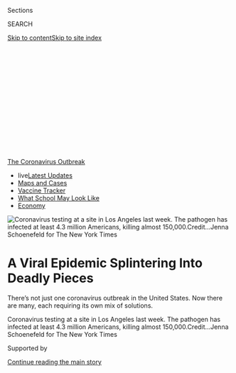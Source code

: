 <div id="app">

<div>

<div>

<div>

<div class="NYTAppHideMasthead css-ikk3s8 e1suatyy0">

<div class="section css-133zg39 e1suatyy2">

<div class="css-eph4ug er09x8g0">

<div class="css-6n7j50">

</div>

<span class="css-1dv1kvn">Sections</span>

<div class="css-10488qs">

<span class="css-1dv1kvn">SEARCH</span>

</div>

[Skip to content](#site-content)[Skip to site
index](#site-index)

</div>

<div class="css-10698na e1huz5gh0">

</div>

</div>

</div>

</div>

<div data-aria-hidden="false">

<div id="site-content" data-role="main">

<div>

<div class="css-1aor85t" style="opacity:0.000000001;z-index:-1;visibility:hidden">

<div class="css-1hqnpie">

<div class="css-epjblv">

<span class="css-17xtcya">[Health](/section/health)</span><span class="css-x15j1o">|</span><span class="css-fwqvlz">A
Viral Epidemic Splintering Into Deadly
Pieces</span>

</div>

<div class="css-k008qs">

<div class="css-1iwv8en">

<span class="css-18z7m18"></span>

<div>

</div>

</div>

<span class="css-1n6z4y">https://nyti.ms/3gaI81m</span>

<div class="css-1705lsu">

<div class="css-4xjgmj">

<div class="css-4skfbu" data-role="toolbar" data-aria-label="Social Media Share buttons, Save button, and Comments Panel with current comment count" data-testid="share-tools">

  - 
  - 
  - 
  - 
    
    <div class="css-6n7j50">
    
    </div>

  - 
  - 

</div>

</div>

</div>

</div>

</div>

</div>

<div id="NYT_TOP_BANNER_REGION" class="css-11qgg8s">

<div>

<div id="styln-prism-menu-1592847958612" class="section interactive-content interactive-size-medium css-1du2ztb">

<div class="css-17ih8de interactive-body">

<div id="scroll-container" class="css-1gj85ro">

[<span class="styln-title-wrap"><span class="css-1pje3qr">The
Coronavirus</span><span class="css-1pje3qr">
Outbreak</span></span>](https://www.nytimes.com/news-event/coronavirus?action=click&pgtype=Article&state=default&region=TOP_BANNER&context=storylines_menu)

  - <span class="css-kqxiym" data-emphasize="true">live</span>[Latest
    Updates](https://www.nytimes.com/2020/08/01/world/coronavirus-covid-19.html?action=click&pgtype=Article&state=default&region=TOP_BANNER&context=storylines_menu)
  - [Maps and
    Cases](https://www.nytimes.com/interactive/2020/us/coronavirus-us-cases.html?action=click&pgtype=Article&state=default&region=TOP_BANNER&context=storylines_menu)
  - [Vaccine
    Tracker](https://www.nytimes.com/interactive/2020/science/coronavirus-vaccine-tracker.html?action=click&pgtype=Article&state=default&region=TOP_BANNER&context=storylines_menu)
  - [What School May Look
    Like](https://www.nytimes.com/interactive/2020/07/29/us/schools-reopening-coronavirus.html?action=click&pgtype=Article&state=default&region=TOP_BANNER&context=storylines_menu)
  - [Economy](https://www.nytimes.com/live/2020/07/31/business/stock-market-today-coronavirus?action=click&pgtype=Article&state=default&region=TOP_BANNER&context=storylines_menu)

</div>

</div>

</div>

</div>

</div>

<div id="fullBleedHeaderContent">

<div class="css-9fsmc8">

![<span class="css-16f3y1r e13ogyst0" data-aria-hidden="true">Coronavirus
testing at a site in Los Angeles last week. The pathogen has infected at
least 4.3 million Americans, killing almost
150,000.</span><span class="css-cnj6d5 e1z0qqy90" itemprop="copyrightHolder"><span class="css-1ly73wi e1tej78p0">Credit...</span><span><span>Jenna
Schoenefeld for The New York
Times</span></span></span>](https://static01.nyt.com/images/2020/07/30/science/30VIRUS-FUTURE6-jump/merlin_174438045_0ea9fc15-a773-4e95-909e-863972c145d7-articleLarge.jpg?quality=75&auto=webp&disable=upscale)

</div>

<div class="css-1pumfk">

<div class="css-1vkm6nb ehdk2mb0">

# A Viral Epidemic Splintering Into Deadly Pieces

</div>

There’s not just one coronavirus outbreak in the United States. Now
there are many, each requiring its own mix of solutions.

</div>

<div class="css-nwzfg5 e1gnum310">

<span class="css-1f9pvn2 health">Coronavirus testing at a site in Los
Angeles last week. The pathogen has infected at least 4.3 million
Americans, killing almost
150,000.</span><span class="css-cnj6d5 e1z0qqy90" itemprop="copyrightHolder"><span class="css-1ly73wi e1tej78p0">Credit...</span><span><span>Jenna
Schoenefeld for The New York Times</span></span></span>

</div>

<div id="sponsor-wrapper" class="css-1hyfx7x">

<div id="sponsor-slug" class="css-19vbshk">

Supported by

</div>

[Continue reading the main
story](#after-sponsor)

<div id="sponsor" class="ad sponsor-wrapper" style="text-align:center;height:100%;display:block">

</div>

<div id="after-sponsor">

</div>

</div>

<div class="css-1wx1auc e1gnum311">

<div class="css-18e8msd">

<div class="css-vp77d3 epjyd6m0">

<div class="css-hus3qt ey68jwv0" data-aria-hidden="true">

[![Donald G. McNeil
Jr.](https://static01.nyt.com/images/2018/06/13/multimedia/author-donald-g-mcneil-jr/author-donald-g-mcneil-jr-thumbLarge-v4.png
"Donald G. McNeil Jr.")](https://www.nytimes.com/by/donald-g-mcneil-jr)

</div>

<div class="css-1baulvz">

By [<span class="css-1baulvz last-byline" itemprop="name">Donald G.
McNeil Jr.</span>](https://www.nytimes.com/by/donald-g-mcneil-jr)

</div>

</div>

  - 
    
    <div class="css-ld3wwf e16638kd2">
    
    Published July 29, 2020Updated July 30,
    2020
    
    </div>

  - 
    
    <div class="css-4xjgmj">
    
    <div class="css-pvvomx" data-role="toolbar" data-aria-label="Social Media Share buttons, Save button, and Comments Panel with current comment count" data-testid="share-tools">
    
      - 
      - 
      - 
      - 
        
        <div class="css-6n7j50">
        
        </div>
    
      - 
      - 
    
    </div>
    
    </div>

</div>

</div>

</div>

<div class="section meteredContent css-1r7ky0e" name="articleBody" itemprop="articleBody">

<div class="css-1fanzo5 StoryBodyCompanionColumn">

<div class="css-53u6y8">

Once again, the coronavirus is ascendant. As infections mount across the
country, it is dawning on Americans that the epidemic is now
unstoppable, and that no corner of the nation will be left untouched.

As of Wednesday, the pathogen had infected at least 4.3 million
Americans, killing more than 150,000. Many experts fear the virus could
kill
[200,000](https://www.forbes.com/sites/mattperez/2020/07/07/imhe-model-projects-208255-us-deaths-by-november-but-estimate-falls-sharply-if-mask-use-increases/#3c8ee9616f2e)or
[even 300,000](https://www.cnbc.com/2020/07/22/dr-scott-gottlieb-us-coronavirus-deaths-may-hit-300000-by-year-end.html)
by year’s end. Even President Trump has donned a mask, after resisting
for months, and has [canceled the Republican National
Convention](https://www.nytimes.com/2020/07/23/us/politics/jacksonville-rnc.html)
celebrations in Florida.

Each state, each city has its own crisis driven by its own risk factors:
vacation crowds in one, bars reopened too soon in another, a revolt
against masks in a third.

“We are in a worse place than we were in March,” when the virus coursed
through New York, said [Dr. Leana S.
Wen](https://www.gwumc.edu/smhs/facultydirectory/profile.cfm?empName=Leana%20Wen&FacID=2073685428),
a former Baltimore health commissioner. “Back then we had one epicenter.
Now we have lots.”

</div>

</div>

<div class="css-1fanzo5 StoryBodyCompanionColumn">

<div class="css-53u6y8">

To assess where the country is heading now, The New York Times
interviewed 20 public health experts — not just clinicians and
epidemiologists, but also historians and sociologists, because the
spread of the virus is now influenced as much by human behavior as it is
by the pathogen itself.

Not only are American cities in the South and West facing deadly
outbreaks like those that struck Northeastern cities in the spring, but
[rural
areas](https://www.nytimes.com/2020/07/14/us/coronavirus-texas-rio-grande-valley-border.html)
are being hurt, too. In every region, [people of color will continue to
suffer
disproportionately](https://www.nytimes.com/interactive/2020/07/05/us/coronavirus-latinos-african-americans-cdc-data.html),
experts said.

While there may be no appetite for a national lockdown, local
restrictions must be tightened when required, the researchers said, and
governors and mayors must have identical goals. Testing must become more
targeted.

In most states, contact tracing is now moot — there are simply too many
cases to track. [And while progress has been made on
vaccines](https://www.nytimes.com/interactive/2020/science/coronavirus-vaccine-tracker.html),
none is expected to arrive this winter in time to stave off what many
fear will be a new wave of deaths.

Overall, the scientists conveyed a pervasive sense of sadness and
exhaustion. Where [once there was
defiance](https://www.nytimes.com/2020/03/22/health/coronavirus-restrictions-us.html),
[and then a growing sense of
dread](https://www.nytimes.com/2020/04/18/health/coronavirus-america-future.html),
now there seems to be sorrow and frustration, a feeling that so many
funerals never had to happen and that nothing is going well. The United
States is a wounded giant, while much of Europe, which was hit first, is
[recovering and
reopening](https://www.nytimes.com/2020/07/14/business/europe-consumer-spending.html)
— [although not to
us](https://www.nytimes.com/article/eu-travel-ban-explained-usa.html).

</div>

</div>

<div class="css-1fanzo5 StoryBodyCompanionColumn">

<div class="css-53u6y8">

“We’re all incredibly depressed and in shock at how out of control the
virus is in the U.S.,” said [Dr. Michele
Barry](https://profiles.stanford.edu/michele-barry), the director of the
Center for Innovation in Global Health at Stanford University.

With so much wealth and medical talent, they asked, how could we have
[done so
poorly](https://www.nytimes.com/2020/07/10/us/daily-virus-death-toll-rises-in-some-states.html)?
How did we fare not just worse than autocratic China and isolated New
Zealand, but also worse than tiny, much poorer nations like Vietnam and
Rwanda?

“National hubris and belief in American exceptionalism have served us
badly,” said [Martha L.
Lincoln](https://anthropology.sfsu.edu/people/faculty/martha-lincoln), a
medical anthropologist and historian at San Francisco State University.
“We were not prepared to see the risk of failure.”

### What We’ve Learned

</div>

</div>

<div class="css-79elbk" data-testid="photoviewer-wrapper">

<div class="css-z3e15g" data-testid="photoviewer-wrapper-hidden">

</div>

<div class="css-1a48zt4 ehw59r15" data-testid="photoviewer-children">

![<span class="css-16f3y1r e13ogyst0" data-aria-hidden="true">Homemade
masks for sale in Dinuba, Calif., earlier this
month.</span><span class="css-cnj6d5 e1z0qqy90" itemprop="copyrightHolder"><span class="css-1ly73wi e1tej78p0">Credit...</span><span>Ryan
Christopher Jones for The New York
Times</span></span>](https://static01.nyt.com/images/2020/07/30/science/30VIRUS-FUTURE3-jump/merlin_174267405_2f8e4d59-b785-4231-aea5-476014cc6306-articleLarge.jpg?quality=75&auto=webp&disable=upscale)

</div>

</div>

<div class="css-1fanzo5 StoryBodyCompanionColumn">

<div class="css-53u6y8">

Since the coronavirus was first found to be the cause of lethal
pneumonias in Wuhan, China, in late 2019, scientists have gained a
better understanding of the enemy.

It is extremely transmissible, through not just coughed droplets but
also a fine aerosol mist that is expelled when people [talk loudly,
laugh or
sing](https://www.nytimes.com/2020/05/14/health/coronavirus-infections.html)
and that can [linger in indoor
air](https://www.nytimes.com/2020/07/04/health/239-experts-with-one-big-claim-the-coronavirus-is-airborne.html).
As a result, [masks are far more
effective](https://www.nytimes.com/2020/07/27/health/coronavirus-mask-protection.html)
than scientists once believed.

Virus carriers with mild or no symptoms can be infectious, and there
[may be 10
times](https://khn.org/morning-breakout/number-of-americans-infected-with-virus-could-be-10-times-higher-than-official-count-cdc-chief-warns/)as
many [people spreading the
illness](https://www.nytimes.com/2020/07/21/health/coronavirus-infections-us.html)
as have tested positive for it.

</div>

</div>

<div class="css-1fanzo5 StoryBodyCompanionColumn">

<div class="css-53u6y8">

The infection may start in the lungs, but it is very different from
influenza, a respiratory virus. In severely ill patients, the
coronavirus may attach to receptors inside the veins and arteries, and
move on to attack the kidneys, the heart, the gut and even the brain,
choking off these organs with hundreds of tiny blood clots.

Most of the virus’s victims are elderly, but it [has not spared young
adults](https://www.nytimes.com/2020/06/25/us/coronavirus-cases-young-people.html),
especially those with obesity, high blood pressure or diabetes. Adults
aged 18 to 49 now [account for more hospitalized
cases](https://gis.cdc.gov/grasp/COVIDNet/COVID19_5.html) than people
aged 50 to 64 or those 65 and older.

Children are [usually not
harmed](https://www.nytimes.com/2020/04/06/health/coronavirus-children-us.html)
by the virus, although clinicians were dismayed to discover a few who
were struck by a [rare but
dangerous](https://www.nytimes.com/2020/05/09/nyregion/coronavirus-new-york-update.html)
[inflammatory
version](https://www.nytimes.com/2020/05/13/health/coronavirus-children-kawasaki-pmis.html).
[Young
children](https://www.nytimes.com/2020/02/05/health/coronavirus-children.html)
appear to transmit the virus [less often than
teenagers](https://www.nytimes.com/2020/07/18/health/coronavirus-children-schools.html),
which may affect how schools can be opened.

Among adults, a very different picture has emerged. Growing evidence
suggests that perhaps 10 percent of the infected account for [80 percent
of new
transmissions](https://www.nytimes.com/2020/06/30/science/how-coronavirus-spreads.html).
Unpredictable superspreading events in nursing homes, meatpacking
plants, churches, prisons and bars are major drivers of the epidemic.

Thus far, none of the medicines for which hopes were once high —
repurposed malaria drugs, AIDS drugs and antivirals — have proved to be
rapid cures. One antiviral, remdesivir, [has been shown to shorten
hospital
stays](https://www.nytimes.com/2020/04/29/health/gilead-remdesivir-coronavirus.html),
while a common steroid, dexamethasone, has [helped save some severely
ill](https://www.nytimes.com/2020/06/16/world/europe/dexamethasone-coronavirus-covid.html)
patients.

<div id="NYT_MAIN_CONTENT_1_REGION" class="css-9tf9ac">

<div>

<div id="styln-covid-updates-world" class="section interactive-content interactive-size-medium css-1ftcdic">

<div class="css-17ih8de interactive-body">

<div id="styln-briefing-block" data-asset-id="QXJ0aWNsZTpueXQ6Ly9hcnRpY2xlLzhiMjRmNTQ0LWVhMmUtNTlmNC1hMDZiLTM0YWI3YTlmN2E4YQ==">

<div class="briefing-block-header-section">

# [Latest Updates: Global Coronavirus Outbreak](https://www.nytimes.com/2020/08/01/world/coronavirus-covid-19.html?action=click&pgtype=Article&state=default&region=MAIN_CONTENT_1&context=storylines_live_updates)

<div class="briefing-block-ts">

Updated 2020-08-02T06:17:19.495Z

</div>

</div>

  - [The U.S. reels as July cases more than double the total of any
    other
    month.](https://www.nytimes.com/2020/08/01/world/coronavirus-covid-19.html?action=click&pgtype=Article&state=default&region=MAIN_CONTENT_1&context=storylines_live_updates#link-34047410)
  - [Top U.S. officials work to break an impasse over the federal
    jobless
    benefit.](https://www.nytimes.com/2020/08/01/world/coronavirus-covid-19.html?action=click&pgtype=Article&state=default&region=MAIN_CONTENT_1&context=storylines_live_updates#link-780ec966)
  - [Thousands in Berlin protest Germany’s coronavirus
    measures.](https://www.nytimes.com/2020/08/01/world/coronavirus-covid-19.html?action=click&pgtype=Article&state=default&region=MAIN_CONTENT_1&context=storylines_live_updates#link-25930521)

<div class="briefing-block-footer">

<div class="briefing-block-footer-meta">

[See more
updates](https://www.nytimes.com/2020/08/01/world/coronavirus-covid-19.html?action=click&pgtype=Article&state=default&region=MAIN_CONTENT_1&context=storylines_live_updates)

</div>

<div class="briefing-block-briefinglinks">

<span>More live coverage:</span>
[Markets](https://www.nytimes.com/live/2020/07/31/business/stock-market-today-coronavirus?action=click&pgtype=Article&state=default&region=MAIN_CONTENT_1&context=storylines_live_updates)

</div>

</div>

</div>

</div>

</div>

</div>

</div>

One or even several vaccines may be available by year’s end, which would
be a spectacular achievement. But by then the virus may have in its grip
virtually every village and city on the
globe.

</div>

</div>

<div class="css-1fanzo5 StoryBodyCompanionColumn">

<div class="css-53u6y8">

### Solutions Must Be Localized

</div>

</div>

<div class="css-79elbk" data-testid="photoviewer-wrapper">

<div class="css-z3e15g" data-testid="photoviewer-wrapper-hidden">

</div>

<div class="css-1a48zt4 ehw59r15" data-testid="photoviewer-children">

<div class="css-1xdhyk6 erfvjey0">

<span class="css-1ly73wi e1tej78p0">Image</span>

<div class="css-zjzyr8">

<div data-testid="lazyimage-container" style="height:257.77777777777777px">

</div>

</div>

</div>

<span class="css-16f3y1r e13ogyst0" data-aria-hidden="true">An outdoor
gym in Miami this month. Florida and California now have reported more
coronavirus infections than New York State, once the epicenter of the
epidemic.</span><span class="css-cnj6d5 e1z0qqy90" itemprop="copyrightHolder"><span class="css-1ly73wi e1tej78p0">Credit...</span><span>Scott
McIntyre for The New York Times</span></span>

</div>

</div>

<div class="css-1fanzo5 StoryBodyCompanionColumn">

<div class="css-53u6y8">

Some experts, like Michael T. Osterholm, the director of the University
of Minnesota’s Center for Infectious Disease Research and Policy, argue
that only a nationwide lockdown can completely contain the virus now.
Other researchers think that is politically impossible, but emphasize
that localities must be free to act quickly and enforce strong measures
with support from their state legislators.

[Danielle Allen](https://scholar.harvard.edu/danielleallen/home), the
director of Harvard University’s Edmond J. Safra Center for Ethics,
which has issued [pandemic response
plans](https://ethics.harvard.edu/news/path-zero-key-metrics), said that
finding less than one case per 100,000 people means a community should
continue testing, contact tracing and isolating cases — with financial
support for those who need it.

Up to 25 cases per 100,000 requires greater restrictions, like closing
bars and limiting gatherings. Above that number, authorities should
issue stay-at-home orders, she said.

Testing must be focused, not just offered at convenient parking lots,
experts said, and it should be most intense in institutions like nursing
homes, prisons, factories or other places at risk of superspreading
events.

Testing must be free in places where people are poor or uninsured, such
as public housing projects, Native American reservations and churches
and grocery stores in impoverished neighborhoods.

None of this will be possible unless the nation’s capacity for testing,
a continuing disaster, is greatly expanded. By the end of summer, the
administration hopes to start using “pooling,” in which [tests are
combined in
batches](https://www.nytimes.com/2020/07/01/health/coronavirus-pooled-testing.html)
to speed up the process.

But the method only works in communities with lower infection rates,
where large numbers of pooled tests turn up relatively few positive
results. It fails where the virus has spread everywhere, because too
many batches turn up positive results that require retesting.

</div>

</div>

<div class="css-1fanzo5 StoryBodyCompanionColumn">

<div class="css-53u6y8">

At the moment, the United States [tests roughly 800,000 people per
day](https://www.nytimes.com/interactive/2020/us/coronavirus-testing.html),
about 38 percent of the number some experts think is needed.

Above all, researchers said, mask use should be universal indoors —
including airplanes, subway cars and every other enclosed space — and
outdoors anywhere people are less than six feet apart.

Dr. Emily Landon, an infection control specialist at the University of
Chicago Pritzker School of Medicine, said it was “sad that something as
simple as a mask got politicized.”

“It’s not a statement, it’s a piece of clothing,” she added. “You get
used to it the way you got used to wearing pants.”

Arguments that masks infringe on personal rights must be countered both
by legal orders and by persuasion. “We need more credible messengers
endorsing masks,” Dr. Wen said — just before the president himself
became a messenger.

“They could include C.E.O.s or celebrities or religious leaders.
Different people are influencers to different demographics.”

Although this feels like a new debate, it is actually an old one. Masks
were [common in some Western
cities](https://www.history.com/news/1918-spanish-flu-mask-wearing-resistance)
during the 1918 flu pandemic and mandatory in San Francisco. There was
[even a
jingle](https://www.pbs.org/wgbh/americanexperience/features/influenza-san-francisco/#:~:text=One%20of%20the%20more%20highly,the%20spread%20of%20flu%20germs.&text=A%20Mask%20is%2099%25%20Proof,laws%2C%20and%20wear%20the%20gauze.):
“Obey the laws, wear the gauze. Protect your jaws from septic paws.”

</div>

</div>

<div class="css-1fanzo5 StoryBodyCompanionColumn">

<div class="css-53u6y8">

“A libertarian movement, the [Anti-Mask
League](https://en.wikipedia.org/wiki/Anti-Mask_League_of_San_Francisco),
emerged,” Dr. Lincoln of San Francisco State said. “There were
fistfights with police officers over it.” Ultimately, city officials
“waffled” and compliance faded.

“I wonder what this issue would be like today,” she mused, “if that
hadn’t happened.”

Images of Americans disregarding social distancing requirements have
become a daily news staple. But the pictures are deceptive: Americans
are more accepting of social distancing than the media sometimes
portrays, said [Beth Redbird, a Northwestern University
sociologist](https://magazine.northwestern.edu/exclusives/covid-19-impact-research/)
who since March has conducted [regular
surveys](https://coronadata.us/data/) of 8,000 adults about the impact
of the virus.

“About 70 percent of Americans report using all forms of it,” she said.
“And when we give them adjective choices, they describe people who
won’t distance as mean, selfish or unintelligent, not as generous,
open-minded or patriotic.”

The key predictor, she said in early July, was whether or not the poll
respondent trusted Mr. Trump. Those who trusted him were less likely to
practice social distancing. That was true of Republicans and
independents, “and there’s no such thing as a Democrat who trusts Donald
Trump,” she added.

Whether or not people support coercive measures like stay-at-home orders
or bar closures depended on how scared the respondent was.

“When rising case numbers make people more afraid, they have more taste
for liberty-constraining actions,” Dr. Redbird said. And no economic
recovery will occur, she added, “until people aren’t afraid. If they
are, they won’t go out and spend money even if they’re allowed
to.”

### The Danger Indoors

</div>

</div>

<div class="css-79elbk" data-testid="photoviewer-wrapper">

<div class="css-z3e15g" data-testid="photoviewer-wrapper-hidden">

</div>

<div class="css-1a48zt4 ehw59r15" data-testid="photoviewer-children">

<div class="css-1xdhyk6 erfvjey0">

<span class="css-1ly73wi e1tej78p0">Image</span>

<div class="css-zjzyr8">

<div data-testid="lazyimage-container" style="height:257.77777777777777px">

</div>

</div>

</div>

<span class="css-16f3y1r e13ogyst0" data-aria-hidden="true">Closing a
bar in Houston on June 27, after Gov. Greg Abbott ordered a partial
re-closing of
Texas.</span><span class="css-cnj6d5 e1z0qqy90" itemprop="copyrightHolder"><span class="css-1ly73wi e1tej78p0">Credit...</span><span>Erin
Trieb for The New York Times</span></span>

</div>

</div>

<div class="css-1fanzo5 StoryBodyCompanionColumn">

<div class="css-53u6y8">

As of Wednesday, new infections were rising in 33 states, and in Puerto
Rico and the District of Columbia, according to a database maintained by
The Times.

Weeks ago, experts like Dr. Anthony S. Fauci, the director of the
National Institute for Allergy and Infectious Diseases, [were
advising](https://www.pbs.org/newshour/show/how-fauci-says-the-u-s-can-get-control-of-the-pandemic)states
where the virus was surging to pull back from reopening by closing down
bars, forbidding large gatherings and requiring mask usage.

Many of those states are finally taking that advice, but it is not yet
clear whether this national change of heart has happened in time to stop
the newest wave of deaths from ultimately exceeding the 2,750-a-day peak
of mid-April. Now, the daily average is 1,106 virus deaths nationwide.

Deaths may surge even higher, experts warned, when cold weather, rain
and snow force Americans to meet indoors, eat indoors and crowd into
public transit.

Oddly, states that are now hard-hit might become safer, some experts
suggested. In the South and Southwest, summers are so hot that diners
seek air-conditioning indoors, but eating outdoors in December can be
pleasant.

Several studies have confirmed transmission in air-conditioned rooms. In
one [well-known case
cluster](https://www.nytimes.com/2020/04/20/health/airflow-coronavirus-restaurants.html)
in a restaurant in Guangzhou, China, researchers concluded that
air-conditioners blew around a viral cloud, infecting patrons as far as
10 feet from a sick diner.

Rural areas face another risk. Almost 80 percent of the country’s
counties lack even one infectious disease specialist, according to [a
study](https://www.acpjournals.org/doi/10.7326/M20-2684) led by [Dr.
Rochelle
Walensky](https://www.massgeneral.org/doctors/17245/rochelle-walensky),
the chief of infectious diseases at Massachusetts General Hospital in
Boston.

</div>

</div>

<div class="css-1fanzo5 StoryBodyCompanionColumn">

<div class="css-53u6y8">

At the moment, the crisis is most acute in Southern and Southwestern
states. But [websites that track transmission rates](https://rt.live/)
show that hot spots can turn up anywhere. For three weeks, for example,
Alaska’s small outbreak has been one of the country’s fastest-spreading,
while transmission in Texas and Arizona has dramatically slowed.

Deaths now may rise more slowly than they did in spring, because
hospitalized patients are, on average, younger this time. But
overwhelmed hospitals can lead to [excess deaths from many
causes](https://www.nytimes.com/interactive/2020/06/01/us/coronavirus-deaths-new-york-new-jersey.html)
all over a community, as ambulances are delayed and people having health
crises [avoid hospitals out of
fear](https://www.nytimes.com/2020/06/09/opinion/coronavirus-hospitals-deaths.html).

The experts were divided as to what role influenza will play in the
fall. A harsh flu season could flood hospitals with pneumonia patients
needing ventilators. But some said the flu season could be mild or
almost nonexistent this year.

Normally, the flu virus migrates from the Northern Hemisphere to the
Southern Hemisphere in the spring — presumably in air travelers — and
then returns in the fall, with new mutations that may make it a poor
match for the annual vaccine.

But this year, the national lockdown abruptly ended flu transmission in
late April, according to [weekly Fluview
reports](https://www.cdc.gov/flu/weekly/index.htm) from the Centers for
Disease Control and Prevention. International air travel has been
sharply curtailed, and there has been [almost no flu
activity](https://www.abc.net.au/news/2020-06-13/flu-cases-drop-amid-coronavirus-restrictions-statistics-show/12332204)
in [the whole southern
hemisphere](https://www.wsj.com/articles/covid-19-measures-have-all-but-wiped-out-the-flu-in-the-southern-hemisphere-11595440682)
this year.

Assuming there is still little air travel to the United States this
fall, there may be little “reseeding” of the flu virus here. But in case
that prediction turns out be wrong, all the researchers advised getting
flu shots anyway.

“There’s no reason to be caught unprepared for two respiratory viruses,”
said [Tara C.
Smith](https://www.kent.edu/publichealth/profile/tara-c-smith-phd), an
epidemiologist at Kent State University’s School of Public
Health.

</div>

</div>

<div class="css-1fanzo5 StoryBodyCompanionColumn">

<div class="css-53u6y8">

### Partially Effective Remedies

</div>

</div>

<div class="css-79elbk" data-testid="photoviewer-wrapper">

<div class="css-z3e15g" data-testid="photoviewer-wrapper-hidden">

</div>

<div class="css-1a48zt4 ehw59r15" data-testid="photoviewer-children">

<div class="css-1xdhyk6 erfvjey0">

<span class="css-1ly73wi e1tej78p0">Image</span>

<div class="css-zjzyr8">

<div data-testid="lazyimage-container" style="height:257.77777777777777px">

</div>

</div>

</div>

<span class="css-16f3y1r e13ogyst0" data-aria-hidden="true">Blood
samples for coronavirus research in a lab in New York
City.</span><span class="css-cnj6d5 e1z0qqy90" itemprop="copyrightHolder"><span class="css-1ly73wi e1tej78p0">Credit...</span><span>Misha
Friedman for The New York Times</span></span>

</div>

</div>

<div class="css-1fanzo5 StoryBodyCompanionColumn">

<div class="css-53u6y8">

Experts familiar with vaccine and drug manufacturing were disappointed
that, thus far, only dexamethasone and remdesivir have proved to be
effective treatments, and then only partially.

Most felt that monoclonal antibodies — cloned human proteins that can be
grown in cell culture — represented the best hope until vaccines arrive.
[Regeneron](https://www.nytimes.com/2020/07/09/health/regeneron-monoclonal-antibodies.html),
Eli Lilly and other drugmakers are working on
candidates.

<div id="NYT_MAIN_CONTENT_3_REGION" class="css-9tf9ac">

<div>

<div id="styln-prism-freeform-1594220623585" class="section interactive-content interactive-size-medium css-1ftcdic">

<div class="css-17ih8de interactive-body">

<div id="prism-freeform-block-62021" class="css-19mumt8" data-role="complementary" data-storyline="The Coronavirus Outbreak" data-truncated="true" tabindex="0">

<div class="css-a8d9oz">

<div class="css-eb027h">

[](https://www.nytimes.com/news-event/coronavirus?action=click&pgtype=Article&state=default&region=MAIN_CONTENT_3&context=storylines_faq)

### The Coronavirus Outbreak ›

#### Frequently Asked Questions

Updated July 27, 2020

  - #### Should I refinance my mortgage?
    
      - [It could be a good
        idea,](https://www.nytimes.com/article/coronavirus-money-unemployment.html?action=click&pgtype=Article&state=default&region=MAIN_CONTENT_3&context=storylines_faq)
        because mortgage rates have [never been
        lower.](https://www.nytimes.com/2020/07/16/business/mortgage-rates-below-3-percent.html?action=click&pgtype=Article&state=default&region=MAIN_CONTENT_3&context=storylines_faq)
        Refinancing requests have pushed mortgage applications to some
        of the highest levels since 2008, so be prepared to get in line.
        But defaults are also up, so if you’re thinking about buying a
        home, be aware that some lenders have tightened their standards.

  - #### What is school going to look like in September?
    
      - It is unlikely that many schools will return to a normal
        schedule this fall, requiring the grind of [online
        learning](https://www.nytimes.com/2020/06/05/us/coronavirus-education-lost-learning.html?action=click&pgtype=Article&state=default&region=MAIN_CONTENT_3&context=storylines_faq),
        [makeshift child
        care](https://www.nytimes.com/2020/05/29/us/coronavirus-child-care-centers.html?action=click&pgtype=Article&state=default&region=MAIN_CONTENT_3&context=storylines_faq)
        and [stunted
        workdays](https://www.nytimes.com/2020/06/03/business/economy/coronavirus-working-women.html?action=click&pgtype=Article&state=default&region=MAIN_CONTENT_3&context=storylines_faq)
        to continue. California’s two largest public school districts —
        Los Angeles and San Diego — said on July 13, that [instruction
        will be remote-only in the
        fall](https://www.nytimes.com/2020/07/13/us/lausd-san-diego-school-reopening.html?action=click&pgtype=Article&state=default&region=MAIN_CONTENT_3&context=storylines_faq),
        citing concerns that surging coronavirus infections in their
        areas pose too dire a risk for students and teachers. Together,
        the two districts enroll some 825,000 students. They are the
        largest in the country so far to abandon plans for even a
        partial physical return to classrooms when they reopen in
        August. For other districts, the solution won’t be an
        all-or-nothing approach. [Many
        systems](https://bioethics.jhu.edu/research-and-outreach/projects/eschool-initiative/school-policy-tracker/),
        including the nation’s largest, New York City, are devising
        [hybrid
        plans](https://www.nytimes.com/2020/06/26/us/coronavirus-schools-reopen-fall.html?action=click&pgtype=Article&state=default&region=MAIN_CONTENT_3&context=storylines_faq)
        that involve spending some days in classrooms and other days
        online. There’s no national policy on this yet, so check with
        your municipal school system regularly to see what is happening
        in your community.

  - #### Is the coronavirus airborne?
    
      - The coronavirus [can stay aloft for hours in tiny droplets in
        stagnant
        air](https://www.nytimes.com/2020/07/04/health/239-experts-with-one-big-claim-the-coronavirus-is-airborne.html?action=click&pgtype=Article&state=default&region=MAIN_CONTENT_3&context=storylines_faq),
        infecting people as they inhale, mounting scientific evidence
        suggests. This risk is highest in crowded indoor spaces with
        poor ventilation, and may help explain super-spreading events
        reported in meatpacking plants, churches and restaurants. [It’s
        unclear how often the virus is
        spread](https://www.nytimes.com/2020/07/06/health/coronavirus-airborne-aerosols.html?action=click&pgtype=Article&state=default&region=MAIN_CONTENT_3&context=storylines_faq)
        via these tiny droplets, or aerosols, compared with larger
        droplets that are expelled when a sick person coughs or sneezes,
        or transmitted through contact with contaminated surfaces, said
        Linsey Marr, an aerosol expert at Virginia Tech. Aerosols are
        released even when a person without symptoms exhales, talks or
        sings, according to Dr. Marr and more than 200 other experts,
        who [have outlined the evidence in an open letter to the World
        Health
        Organization](https://academic.oup.com/cid/article/doi/10.1093/cid/ciaa939/5867798).

  - #### What are the symptoms of coronavirus?
    
      - Common symptoms [include fever, a dry cough, fatigue and
        difficulty breathing or shortness of
        breath.](https://www.nytimes.com/article/symptoms-coronavirus.html?action=click&pgtype=Article&state=default&region=MAIN_CONTENT_3&context=storylines_faq)
        Some of these symptoms overlap with those of the flu, making
        detection difficult, but runny noses and stuffy sinuses are less
        common. [The C.D.C. has
        also](https://www.nytimes.com/2020/04/27/health/coronavirus-symptoms-cdc.html?action=click&pgtype=Article&state=default&region=MAIN_CONTENT_3&context=storylines_faq)
        added chills, muscle pain, sore throat, headache and a new loss
        of the sense of taste or smell as symptoms to look out for. Most
        people fall ill five to seven days after exposure, but symptoms
        may appear in as few as two days or as many as 14 days.

  - #### Does asymptomatic transmission of Covid-19 happen?
    
      - So far, the evidence seems to show it does. A widely cited
        [paper](https://www.nature.com/articles/s41591-020-0869-5)
        published in April suggests that people are most infectious
        about two days before the onset of coronavirus symptoms and
        estimated that 44 percent of new infections were a result of
        transmission from people who were not yet showing symptoms.
        Recently, a top expert at the World Health Organization stated
        that transmission of the coronavirus by people who did not have
        symptoms was “very rare,” [but she later walked back that
        statement.](https://www.nytimes.com/2020/06/09/world/coronavirus-updates.html?action=click&pgtype=Article&state=default&region=MAIN_CONTENT_3&context=storylines_faq#link-1f302e21)

<div id="styln-survey-component-62021" class="styln-survey-component" data-surveyname="faq" data-surveystoryline="coronavirus">

</div>

</div>

<div class="css-6mllg9">

</div>

<div class="css-pmm6ed">

<span class="css-5gimkt"></span>

</div>

</div>

</div>

</div>

</div>

</div>

</div>

“They’re promising both for treatment and for prophylaxis, and there are
companies with track records and manufacturing platforms,” said [Dr.
Luciana Borio](http://leighbureau.com/speakers/lborio), a former
director of medical and biodefense preparedness at the National Security
Council. “But manufacturing capacity is limited.”

According to a database compiled by The Times, [researchers worldwide
are developing more than 165 vaccine
candidates](https://www.nytimes.com/interactive/2020/science/coronavirus-vaccine-tracker.html),
and 27 are in human trials.

New announcements are pouring in, and the pressure to hurry is intense:
The Trump administration [just awarded nearly $2 billion to a Pfizer-led
consortium](https://www.nytimes.com/2020/07/22/us/politics/pfizer-coronavirus-vaccine.html)
that promised 100 million doses by December, assuming trials succeed.

Because the virus is still spreading rapidly, most experts said
“challenge trials,” in which a small number of volunteers are
vaccinated and then deliberately infected, would probably not be needed.

</div>

</div>

<div class="css-1fanzo5 StoryBodyCompanionColumn">

<div class="css-53u6y8">

Absent a known cure, “challenges” can be ethically fraught, and some
doctors [oppose doing them
for](https://www.statnews.com/2020/06/23/challenge-trials-live-coronavirus-speedy-covid-19-vaccine/)this
virus. “They don’t tell you anything about safety,” Dr. Borio said.

And when a virus is circulating unchecked, a typical placebo-controlled
trial with up to 30,000 participants can be done efficiently, she added.
Moderna and Pfizer have already begun such trials.

The Food and Drug Administration has said a vaccine will pass muster
even [if it is only 50 percent
effective](https://www.washingtonpost.com/health/2020/06/30/coronavirus-vaccine-approval-fda/).
Experts said they could accept that, at least initially, because the
first vaccine approved could save lives while testing continued on
better alternatives.

“A vaccine doesn’t have to work perfectly to be useful,” Dr. Walensky
said. “Even with measles vaccine, you can sometimes still get measles —
but it’s mild, and you aren’t infectious.”

“We don’t know if a vaccine will work in older folks. We don’t know
exactly what level of herd immunity we’ll need to stop the epidemic. But
anything safe and fairly effective should help.”

Still, haste is risky, experts warned, especially [when opponents of
vaccines are spreading
fear](https://www.nytimes.com/2020/07/18/health/coronavirus-anti-vaccine.html).
If a vaccine is rushed [to
market](https://www.nytimes.com/2020/06/08/opinion/trump-coronavirus-vaccine.html)
without thorough safety testing and recipients are hurt by it, all
vaccines could be set back for
years.

### A Focus on People of Color

</div>

</div>

<div class="css-79elbk" data-testid="photoviewer-wrapper">

<div class="css-z3e15g" data-testid="photoviewer-wrapper-hidden">

</div>

<div class="css-1a48zt4 ehw59r15" data-testid="photoviewer-children">

<div class="css-1xdhyk6 erfvjey0">

<span class="css-1ly73wi e1tej78p0">Image</span>

<div class="css-zjzyr8">

<div data-testid="lazyimage-container" style="height:258.4222222222222px">

</div>

</div>

</div>

<span class="css-16f3y1r e13ogyst0" data-aria-hidden="true">Ayub Farah
working at a drive-through testing site in Houston earlier this
month.</span><span class="css-cnj6d5 e1z0qqy90" itemprop="copyrightHolder"><span class="css-1ly73wi e1tej78p0">Credit...</span><span>Callaghan
O'Hare for The New York Times</span></span>

</div>

</div>

<div class="css-1fanzo5 StoryBodyCompanionColumn">

<div class="css-53u6y8">

No matter what state the virus reaches, one risk remains constant. Even
in states with few Black and Hispanic residents, they[are usually hit
hardest](https://www.cdc.gov/coronavirus/2019-ncov/need-extra-precautions/racial-ethnic-minorities.html),
experts said.

People of color are more likely to have jobs that require physical
presence and sometimes close contact, such as construction work, store
clerking and nursing. They are more likely to rely on public transit and
to live in neighborhoods where grocery stores are scarce and crowded.

[They
are](https://www.nytimes.com/interactive/2020/07/05/us/coronavirus-latinos-african-americans-cdc-data.html)
[more likely to live in crowded housing and multigenerational
homes](https://www.pewresearch.org/fact-tank/2018/04/05/a-record-64-million-americans-live-in-multigenerational-households/),
some with only one bathroom, making safe home isolation impossible when
sickness strikes. They have higher rates of obesity, high blood
pressure, diabetes and asthma.

[Federal
data](https://www.nytimes.com/interactive/2020/07/05/us/coronavirus-latinos-african-americans-cdc-data.html)
gathered through May 28 shows that Black and Hispanic Americans were
three times as likely to get infected as their white neighbors, and
twice as likely to die, even if they lived in remote rural counties with
few Black or Hispanic residents.

“By the time that minority patient sets foot in a hospital, he is
already on an unequal footing,” said [Elaine
Hernandez](https://www.newswise.com/coronavirus/iu-professor-available-to-discuss-social-bias-and-inequality-in-covid-crisis/?article_id=729760),
a sociologist at Indiana University.

The differences persist even though Black and Hispanic adults
drastically altered their behavior. One study found that through the
beginning of May, the average Black American [practiced more social
distancing](https://www.medrxiv.org/content/10.1101/2020.06.04.20119131v1)
than the average white American.

Officials in
[Chicago](https://blockclubchicago.org/2020/04/07/black-people-are-not-immune-to-coronavirus-debunking-deadly-social-media-myths/),
[Baltimore](https://www.baltimoresun.com/coronavirus/bs-md-baltimore-coronavirus-black-messaging-testing-20200414-cgqbwz6cmffabel364ixfktlje-story.html)
and other communities faced another threat: rumors flying about social
media that Black people were somehow immune.

</div>

</div>

<div class="css-1fanzo5 StoryBodyCompanionColumn">

<div class="css-53u6y8">

The top factor making people adopt self-protective behavior is
personally knowing someone who fell ill, said Dr. Redbird. By the end of
spring, Black and Hispanic Americans were 50 percent more likely than
white Americans to know someone who had been sickened by the virus, her
surveys found.

Dr. Hernandez, whose parents live in Arizona, said their neighbors who
had not been scared in June had since changed their attitudes.

Her father, a physician, had set an example. Early on, he wore a mask
with a silly mustache when he and his wife took walks, and they would
decline friends’ invitations, saying, “No, we’re staying in our bubble.”

Now, she said, their neighbors are wearing masks, “and people are
telling my father, ‘You were right,’” Dr. Hernandez
said.

### This Is the Beginning

</div>

</div>

<div class="css-79elbk" data-testid="photoviewer-wrapper">

<div class="css-z3e15g" data-testid="photoviewer-wrapper-hidden">

</div>

<div class="css-1a48zt4 ehw59r15" data-testid="photoviewer-children">

<div class="css-1xdhyk6 erfvjey0">

<span class="css-1ly73wi e1tej78p0">Image</span>

<div class="css-zjzyr8">

<div data-testid="lazyimage-container" style="height:257.77777777777777px">

</div>

</div>

</div>

<span class="css-16f3y1r e13ogyst0" data-aria-hidden="true">A line for
coronavirus testing in Atlanta on July
6.</span><span class="css-cnj6d5 e1z0qqy90" itemprop="copyrightHolder"><span class="css-1ly73wi e1tej78p0">Credit...</span><span>Dustin
Chambers for The New York Times</span></span>

</div>

</div>

<div class="css-1fanzo5 StoryBodyCompanionColumn">

<div class="css-53u6y8">

There was no widespread agreement among experts about what is likely to
happen in the years after the pandemic. Some scientists expected a quick
economic recovery; others thought the damage could persist for years.

Working at home will become more common, some predicted, while crowded,
open-plan offices may be changed. The just-in-time supply chains on
which many businesses depend will need fixing because the processes
failed to deliver adequate protective gear, ventilators and test
materials.

</div>

</div>

<div class="css-1fanzo5 StoryBodyCompanionColumn">

<div class="css-53u6y8">

A disease-modeling system like that used by the [National Weather
Service](https://www.weather.gov/) to predict storms is needed, said
[Caitlin
Rivers](https://www.centerforhealthsecurity.org/our-people/rivers/), an
epidemiologist at the Johns Hopkins Center for Health Security. Right
now, the country has surveillance for seasonal flu but no national map
tracking all disease outbreaks. As Dr. Thomas R. Frieden, a former
C.D.C. director, recently pointed out, states are [not even required to
track](https://www.nytimes.com/2020/07/21/health/coronavirus-data-states-cdc.html)
the same data.

Several experts said they assumed that millions of Americans who have
been left without health insurance or forced to line up at food banks
would vote for politicians favoring universal health care, paid sick
leave, greater income equality and other changes.

But given the country’s deep political divisions, no researcher was
certain what the outcome of the coming election would be.

Dr. Redbird said her polling of Americans showed “little faith in
institutions across the board — we’re not seeing an increase in trust in
science or an appetite for universal health care or workers equity.”

The Trump administration did little to earn trust. More than six months
into the worst health crisis in a century, Mr. Trump only last week
urged Americans to wear masks and canceled the Republican convention in
Florida, the kind of high-risk indoor event that states have been
banning since mid-March.

“It will probably, unfortunately, get worse before it gets better,” Mr.
Trump said at the first of the resurrected coronavirus task force
briefings earlier this month, which included no scientists or health
officials. The briefings were discontinued in April amid his rosy
predications that the epidemic would soon be over.

Mr. Trump has
[ignored](https://www.nytimes.com/2020/03/23/us/politics/coronavirus-trump-fauci.html),
[contradicted](https://www.youtube.com/watch?v=yYhriqvJMSw) or
[disparaged](https://www.cnn.com/2020/07/19/politics/trump-fauci-alarmist-coronavirus/index.html)
his scientific advisers, repeatedly saying that the virus simply would
go away, touting unproven drugs like hydroxychloroquine even after they
were shown to be ineffective and sometimes dangerous, and suggesting
that disinfectants or lethal ultraviolet light might be used inside the
body.

</div>

</div>

<div class="css-1fanzo5 StoryBodyCompanionColumn">

<div class="css-53u6y8">

Millions of Americans have [lost their
jobs](https://www.nytimes.com/live/2020/07/23/business/stock-market-today-coronavirus#roughly-one-in-five-workers-are-collecting-unemployment-benefits)
and [their health
insurance](https://www.nytimes.com/2020/07/13/us/politics/coronavirus-health-insurance-trump.html),
and are in danger of [losing their
homes,](https://www.nytimes.com/2020/07/23/opinion/coronavirus-evictions-rent.html)even
as they find themselves in the path of a lethal disease. The Trump
presidency “is the symptom of the denigration of science and the gutting
of the public contract about what we owe each other as citizens,” said
[Dr. Joia S.
Mukherjee](https://ghsm.hms.harvard.edu/faculty-staff/joia-stapleton-mukherjee),
the chief medical officer of Partners in Health in Boston.

One lesson that will surely be learned is that the country needs to be
better prepared for microbial assaults, said Dr. Julie Gerberding, a
former director of the C.D.C.

“This is not a once-in-a-century event. It’s a harbinger of things to
come.”

</div>

</div>

<div class="css-79elbk" data-testid="photoviewer-wrapper">

<div class="css-z3e15g" data-testid="photoviewer-wrapper-hidden">

</div>

<div class="css-1a48zt4 ehw59r15" data-testid="photoviewer-children">

<div class="css-1xdhyk6 erfvjey0">

<span class="css-1ly73wi e1tej78p0">Image</span>

<div class="css-zjzyr8">

<div data-testid="lazyimage-container" style="height:257.77777777777777px">

</div>

</div>

</div>

<span class="css-16f3y1r e13ogyst0" data-aria-hidden="true">Social-distancing
signage at Coney Island in Brooklyn in
May.</span><span class="css-cnj6d5 e1z0qqy90" itemprop="copyrightHolder"><span class="css-1ly73wi e1tej78p0">Credit...</span><span>Brittainy
Newman/The New York Times</span></span>

</div>

</div>

<div>

</div>

</div>

<div>

</div>

<div>

</div>

<div>

</div>

<div>

<div id="bottom-wrapper" class="css-1ede5it">

<div id="bottom-slug" class="css-l9onyx">

Advertisement

</div>

[Continue reading the main
story](#after-bottom)

<div id="bottom" class="ad bottom-wrapper" style="text-align:center;height:100%;display:block;min-height:90px">

</div>

<div id="after-bottom">

</div>

</div>

</div>

</div>

</div>

## Site Index

<div>

</div>

## Site Information Navigation

  - [© <span>2020</span> <span>The New York Times
    Company</span>](https://help.nytimes.com/hc/en-us/articles/115014792127-Copyright-notice)

<!-- end list -->

  - [NYTCo](https://www.nytco.com/)
  - [Contact
    Us](https://help.nytimes.com/hc/en-us/articles/115015385887-Contact-Us)
  - [Work with us](https://www.nytco.com/careers/)
  - [Advertise](https://nytmediakit.com/)
  - [T Brand Studio](http://www.tbrandstudio.com/)
  - [Your Ad
    Choices](https://www.nytimes.com/privacy/cookie-policy#how-do-i-manage-trackers)
  - [Privacy](https://www.nytimes.com/privacy)
  - [Terms of
    Service](https://help.nytimes.com/hc/en-us/articles/115014893428-Terms-of-service)
  - [Terms of
    Sale](https://help.nytimes.com/hc/en-us/articles/115014893968-Terms-of-sale)
  - [Site
    Map](https://spiderbites.nytimes.com)
  - [Help](https://help.nytimes.com/hc/en-us)
  - [Subscriptions](https://www.nytimes.com/subscription?campaignId=37WXW)

</div>

</div>

</div>

</div>
